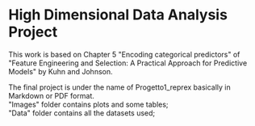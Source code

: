 # High Dimensional Data Analysis Project

This work is based on Chapter 5 "Encoding categorical predictors" of "Feature Engineering and Selection: A Practical Approach for Predictive Models"
by Kuhn and Johnson.

The final project is under the name of Progetto1_reprex basically in Markdown or PDF format.\
"Images" folder contains plots and some tables;\
"Data" folder contains all the datasets used;
